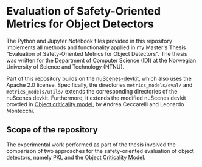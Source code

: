 # Evaluation of Safety-Oriented Metrics for Object Detectors
The Python and Jupyter Notebook files provided in this repository implements all methods and functionality applied in 
my Master's Thesis "Evaluation of Safety-Oriented Metrics for Object Detectors".
The thesis was written for the Department of Computer Science (IDI) at the Norwegian University of Science and Technology (NTNU).

Part of this repository builds on the [nuScenes-devkit](https://github.com/nutonomy/nuscenes-devkit/blob/master/LICENSE.txt), 
which also uses the Apache 2.0 license. Specifically, the directories `metrics_models/eval/` and `metrics_models/utils/` extends the 
corresponding directories of the nuScenes devkit. Furthermore, it extends the modified nuScenes devkit provded in 
[Object criticality model](https://github.com/AndreaCeccarelli/metrics_model), by Andrea Ceccarelli and Leonardo Montecchi.

##  Scope of the repository
The experimental work performed as part of the thesis involved the comparison of two approaches for the 
safety-oriented evaluation of object detectors, namely [PKL](https://github.com/nv-tlabs/planning-centric-metrics) and 
the [Object Criticality Model](https://github.com/AndreaCeccarelli/metrics_model).

